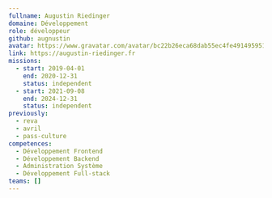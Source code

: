 ```yaml
---
fullname: Augustin Riedinger
domaine: Développement
role: développeur
github: augnustin
avatar: https://www.gravatar.com/avatar/bc22b26eca68dab55ec4fe491495951e?s=150
link: https://augustin-riedinger.fr
missions:
  - start: 2019-04-01
    end: 2020-12-31
    status: independent
  - start: 2021-09-08
    end: 2024-12-31
    status: independent
previously:
  - reva
  - avril
  - pass-culture
competences:
  - Développement Frontend
  - Développement Backend
  - Administration Système
  - Développement Full-stack
teams: []
---
```

